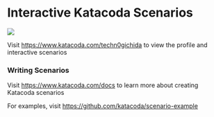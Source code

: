 # Interactive Katacoda Scenarios

[![](http://shields.katacoda.com/katacoda/techn0gichida/count.svg)](https://www.katacoda.com/techn0gichida "Get your profile on Katacoda.com")

Visit https://www.katacoda.com/techn0gichida to view the profile and interactive scenarios

### Writing Scenarios
Visit https://www.katacoda.com/docs to learn more about creating Katacoda scenarios

For examples, visit https://github.com/katacoda/scenario-example
